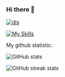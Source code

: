 ### Hi there 👋

[![dis](https://discord.c99.nl/widget/theme-1/945328970981842975.png)](https://discord.com/users/858251304560623626/)

[![My Skills](https://skillicons.dev/icons?i=py,c,discord)]([https://artembay.tk](https://discord.com/users/858251304560623626/))

My github statistic:

![GitHub stats](https://github-readme-stats.vercel.app/api?username=Sladk1y&theme=tokyonight&show_icons=true)  

![GitHub streak stats](https://github-readme-streak-stats.herokuapp.com/?user=Sladk1y&theme=tokyonight&show_icons=true)  
